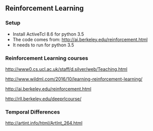 ## Reinforcement Learning
### Setup
* Install ActiveTcl 8.6 for python 3.5
* The code comes from: http://ai.berkeley.edu/reinforcement.html
* It needs to run for python 3.5

### Reinforcement Learning courses
<http://www0.cs.ucl.ac.uk/staff/d.silver/web/Teaching.html>

<http://www.wildml.com/2016/10/learning-reinforcement-learning/>

<http://ai.berkeley.edu/reinforcement.html>

<http://rll.berkeley.edu/deeprlcourse/>

### Temporal Differences
<http://artint.info/html/ArtInt_264.html>